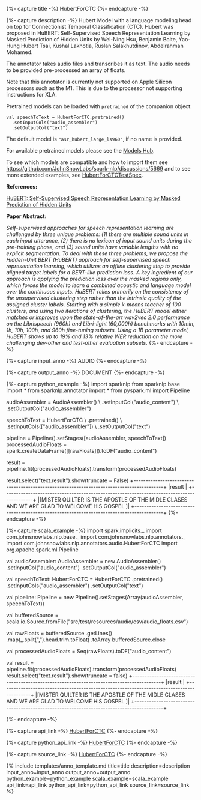 {%- capture title -%}
HubertForCTC
{%- endcapture -%}

{%- capture description -%}
Hubert Model with a language modeling head on top for Connectionist Temporal Classification
(CTC). Hubert was proposed in HuBERT: Self-Supervised Speech Representation Learning by Masked
Prediction of Hidden Units by Wei-Ning Hsu, Benjamin Bolte, Yao-Hung Hubert Tsai, Kushal
Lakhotia, Ruslan Salakhutdinov, Abdelrahman Mohamed.

The annotator takes audio files and transcribes it as text. The audio needs to be provided
pre-processed an array of floats.

Note that this annotator is currently not supported on Apple Silicon processors such as the
M1. This is due to the processor not supporting instructions for XLA.

Pretrained models can be loaded with `pretrained` of the companion object:
```
val speechToText = HubertForCTC.pretrained()
  .setInputCols("audio_assembler")
  .setOutputCol("text")
```
The default model is `"asr_hubert_large_ls960"`, if no name is provided.

For available pretrained models please see the
[Models Hub](https://nlp.johnsnowlabs.com/models).

To see which models are compatible and how to import them see
https://github.com/JohnSnowLabs/spark-nlp/discussions/5669 and to see more extended
examples, see
[HubertForCTCTestSpec](https://github.com/JohnSnowLabs/spark-nlp/blob/master/src/test/scala/com/johnsnowlabs/nlp/annotators/audio/HubertForCTCTestSpec.scala).

**References:**

[HuBERT: Self-Supervised Speech Representation Learning by Masked Prediction of Hidden Units](https://arxiv.org/abs/2106.07447)

**Paper Abstract:**

*Self-supervised approaches for speech representation learning are challenged by three unique
problems: (1) there are multiple sound units in each input utterance, (2) there is no lexicon
of input sound units during the pre-training phase, and (3) sound units have variable lengths
with no explicit segmentation. To deal with these three problems, we propose the Hidden-Unit
BERT (HuBERT) approach for self-supervised speech representation learning, which utilizes an
offline clustering step to provide aligned target labels for a BERT-like prediction loss. A
key ingredient of our approach is applying the prediction loss over the masked regions only,
which forces the model to learn a combined acoustic and language model over the continuous
inputs. HuBERT relies primarily on the consistency of the unsupervised clustering step rather
than the intrinsic quality of the assigned cluster labels. Starting with a simple k-means
teacher of 100 clusters, and using two iterations of clustering, the HuBERT model either
matches or improves upon the state-of-the-art wav2vec 2.0 performance on the Librispeech
(960h) and Libri-light (60,000h) benchmarks with 10min, 1h, 10h, 100h, and 960h fine-tuning
subsets. Using a 1B parameter model, HuBERT shows up to 19% and 13% relative WER reduction on
the more challenging dev-other and test-other evaluation subsets.*
{%- endcapture -%}

{%- capture input_anno -%}
AUDIO
{%- endcapture -%}

{%- capture output_anno -%}
DOCUMENT
{%- endcapture -%}

{%- capture python_example -%}
import sparknlp
from sparknlp.base import *
from sparknlp.annotator import *
from pyspark.ml import Pipeline

audioAssembler = AudioAssembler() \\
    .setInputCol("audio_content") \\
    .setOutputCol("audio_assembler")

speechToText = HubertForCTC \\
    .pretrained() \\
    .setInputCols(["audio_assembler"]) \\
    .setOutputCol("text")

pipeline = Pipeline().setStages([audioAssembler, speechToText])
processedAudioFloats = spark.createDataFrame([[rawFloats]]).toDF("audio_content")

result = pipeline.fit(processedAudioFloats).transform(processedAudioFloats)

result.select("text.result").show(truncate = False)
+------------------------------------------------------------------------------------------+
|result                                                                                    |
+------------------------------------------------------------------------------------------+
|[MISTER QUILTER IS THE APOSTLE OF THE MIDLE CLASES AND WE ARE GLAD TO WELCOME HIS GOSPEL ]|
+------------------------------------------------------------------------------------------+
{%- endcapture -%}

{%- capture scala_example -%}
import spark.implicits._
import com.johnsnowlabs.nlp.base._
import com.johnsnowlabs.nlp.annotators._
import com.johnsnowlabs.nlp.annotators.audio.HubertForCTC
import org.apache.spark.ml.Pipeline

val audioAssembler: AudioAssembler = new AudioAssembler()
  .setInputCol("audio_content")
  .setOutputCol("audio_assembler")

val speechToText: HubertForCTC = HubertForCTC
  .pretrained()
  .setInputCols("audio_assembler")
  .setOutputCol("text")

val pipeline: Pipeline = new Pipeline().setStages(Array(audioAssembler, speechToText))

val bufferedSource =
  scala.io.Source.fromFile("src/test/resources/audio/csv/audio_floats.csv")

val rawFloats = bufferedSource
  .getLines()
  .map(_.split(",").head.trim.toFloat)
  .toArray
bufferedSource.close

val processedAudioFloats = Seq(rawFloats).toDF("audio_content")

val result = pipeline.fit(processedAudioFloats).transform(processedAudioFloats)
result.select("text.result").show(truncate = false)
+------------------------------------------------------------------------------------------+
|result                                                                                    |
+------------------------------------------------------------------------------------------+
|[MISTER QUILTER IS THE APOSTLE OF THE MIDLE CLASES AND WE ARE GLAD TO WELCOME HIS GOSPEL ]|
+------------------------------------------------------------------------------------------+

{%- endcapture -%}

{%- capture api_link -%}
[HubertForCTC](/api/com/johnsnowlabs/nlp/annotators/audio/HubertForCTC)
{%- endcapture -%}

{%- capture python_api_link -%}
[HubertForCTC](/api/python/reference/autosummary/sparknlp/annotator/audio/hubert_for_ctc/index.html#python.sparknlp.annotator.audio.hubert_for_ctc.HubertForCTC)
{%- endcapture -%}

{%- capture source_link -%}
[HubertForCTC](https://github.com/JohnSnowLabs/spark-nlp/tree/master/src/main/scala/com/johnsnowlabs/nlp/annotators/audio/HubertForCTC.scala)
{%- endcapture -%}

{% include templates/anno_template.md
title=title
description=description
input_anno=input_anno
output_anno=output_anno
python_example=python_example
scala_example=scala_example
api_link=api_link
python_api_link=python_api_link
source_link=source_link
%}